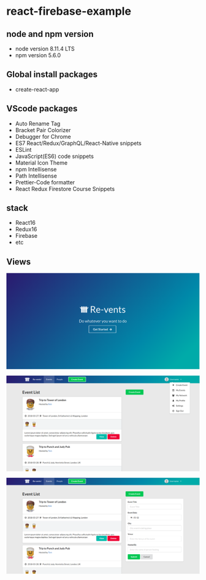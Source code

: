 # react-firebase-example

## node and npm version
* node version 8.11.4 LTS  
* npm version 5.6.0  

## Global install packages
* create-react-app  

## VScode packages
* Auto Rename Tag  
* Bracket Pair Colorizer  
* Debugger for Chrome  
* ES7 React/Redux/GraphQL/React-Native snippets  
* ESLint  
* JavaScript(ES6) code snippets  
* Material Icon Theme  
* npm Intellisense  
* Path Intellisense  
* Prettier-Code formatter  
* React Redux Firestore Course Snippets  

## stack
* React16  
* Redux16  
* Firebase  
* etc

## Views

![Home](./res/home.png)

![Login](./res/Login.png)

![CreateEvent](./res/CreateEvent.png)
